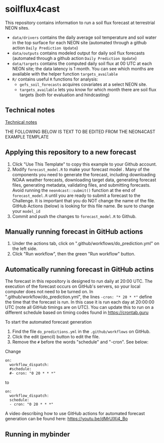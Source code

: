 # soilflux4cast


This repository contains information to run a soil flux forecast at terrestrial NEON sites.

- `data/drivers` contains the daily average soil temperature and soil water in the top surface for each NEON site (automated through a github action `Daily Prediction Update`)
- `data/outputs` contains modeled output for daily soil flux forecasts (automated through a github action `Daily Prediction Update`)
- `data/targets` contains the computed daily soil flux at 00 UTC at each NEON site; the data latency is 1 month.  You can see which months are available with the helper function `targets_available`
- `R/` contains useful `R` functions for analysis:
  - `gefs_soil_forecasts` acquires covariates at a select NEON site.
  - `targets_available` lets you know for which month there are soil flux targets (both for evaluation and hindcasting)
  

## Technical notes
[Technical notes](documentation/00-technical-notes.md)

THE FOLLOWING BELOW IS TEXT TO BE EDITED FROM THE NEON4CAST EXAMPLE TEMPLATE

## Applying this repository to a new forecast

1) Click "Use This Template" to copy this example to your Github account.
1) Modify `forecast_model.R` to make your forecast model .  Many of the components you need to generate the forecast, including downloading NOAA weather forecasts, downloading target data, generating forecast files, generating metadata, validating files, and submitting forecasts. Avoid running the `neon4cast::submit()` function at the end of `forecast_model.R` until you are ready to submit a forecast to the Challenge.  It is important that you do NOT change the name of the file.  GitHub Actions (below) is looking for this file name. Be sure to change your `model_id`
2) Commit and push the changes to `forecast_model.R` to Github. 

## Manually running forecast in GitHub actions

1) Under the actions tab, click on ".github/workflows/do_prediction.yml" on the left side.
2) Click "Run workflow", then the green "Run workflow" button. 

## Automatically running forecast in GitHub actins

The forecast in this repository is designed to run daily at 20:00 UTC.  The execution of the forecast occurs on GitHub's servers, so your local computer does not need to be turned on.  In ".github/workflow/do_prediction.yml", the lines `-cron: "* 20 * *"` define the time that the forecast is run.  In this case it is run each day at 20:00:00 UTC (note all GitHub timings are on UTC).  You can update this to run on a different schedule based on timing codes found in https://crontab.guru

To start the automated forecast generation
1) Find the file `do_predictions.yml` in the `.github/workflows` on GitHub.
2) Click the edit (pencil) button to edit the file.
3) Remove the `#` before the words "schedule" and "-cron".  See below:

Change

```
on:
  workflow_dispatch:
  #schedule:
  #- cron: "0 20 * * *"
```
to
```
on:
  workflow_dispatch:
  schedule:
  - cron: "0 20 * * *"
```

A video describing how to use GitHub actions for automated forecast generation can be found here: https://youtu.be/dMrUlXi4_Bo

## Running in mybinder


